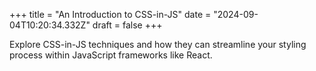 +++
title = "An Introduction to CSS-in-JS"
date = "2024-09-04T10:20:34.332Z"
draft = false
+++

Explore CSS-in-JS techniques and how they can streamline your styling process within JavaScript frameworks like React.
        